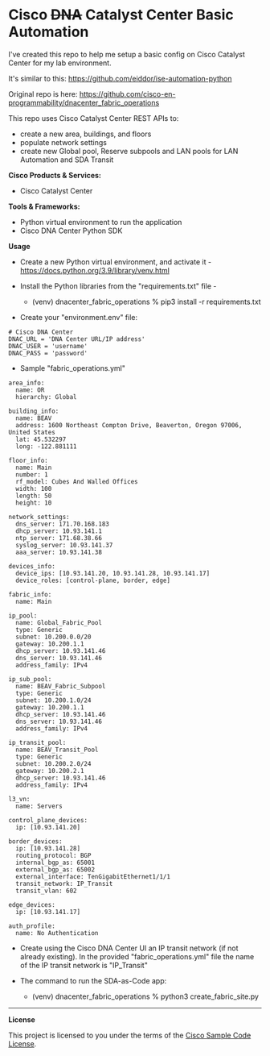 # Cisco ~~DNA~~ Catalyst Center Basic Automation
I've created this repo to help me setup a basic config on Cisco Catalyst Center for my lab environment.

It's similar to this: https://github.com/eiddor/ise-automation-python

Original repo is here: https://github.com/cisco-en-programmability/dnacenter_fabric_operations

This repo uses Cisco Catalyst Center REST APIs to:

- create a new area, buildings, and floors
- populate network settings
- create new Global pool, Reserve subpools and LAN pools for LAN Automation and SDA Transit


**Cisco Products & Services:**

- Cisco Catalyst Center

**Tools & Frameworks:**

- Python virtual environment to run the application
- Cisco DNA Center Python SDK

**Usage**

- Create a new Python virtual environment, and activate it - https://docs.python.org/3.9/library/venv.html


- Install the Python libraries from the "requirements.txt" file -
    - (venv) dnacenter_fabric_operations % pip3 install -r requirements.txt


- Create your "environment.env" file:

```
# Cisco DNA Center
DNAC_URL = 'DNA Center URL/IP address'
DNAC_USER = 'username'
DNAC_PASS = 'password'
```

- Sample "fabric_operations.yml"

```
area_info:
  name: OR
  hierarchy: Global

building_info:
  name: BEAV
  address: 1600 Northeast Compton Drive, Beaverton, Oregon 97006, United States
  lat: 45.532297
  long: -122.881111

floor_info:
  name: Main
  number: 1
  rf_model: Cubes And Walled Offices
  width: 100
  length: 50
  height: 10

network_settings:
  dns_server: 171.70.168.183
  dhcp_server: 10.93.141.1
  ntp_server: 171.68.38.66
  syslog_server: 10.93.141.37
  aaa_server: 10.93.141.38

devices_info:
  device_ips: [10.93.141.20, 10.93.141.28, 10.93.141.17]
  device_roles: [control-plane, border, edge]

fabric_info:
  name: Main

ip_pool:
  name: Global_Fabric_Pool
  type: Generic
  subnet: 10.200.0.0/20
  gateway: 10.200.1.1
  dhcp_server: 10.93.141.46
  dns_server: 10.93.141.46
  address_family: IPv4

ip_sub_pool:
  name: BEAV_Fabric_Subpool
  type: Generic
  subnet: 10.200.1.0/24
  gateway: 10.200.1.1
  dhcp_server: 10.93.141.46
  dns_server: 10.93.141.46
  address_family: IPv4

ip_transit_pool:
  name: BEAV_Transit_Pool
  type: Generic
  subnet: 10.200.2.0/24
  gateway: 10.200.2.1
  dhcp_server: 10.93.141.46
  address_family: IPv4

l3_vn:
  name: Servers

control_plane_devices:
  ip: [10.93.141.20]

border_devices:
  ip: [10.93.141.28]
  routing_protocol: BGP
  internal_bgp_as: 65001
  external_bgp_as: 65002
  external_interface: TenGigabitEthernet1/1/1
  transit_network: IP_Transit
  transit_vlan: 602

edge_devices:
  ip: [10.93.141.17]

auth_profile:
  name: No Authentication

```

- Create using the Cisco DNA Center UI an IP transit network (if not already existing). 
In the provided "fabric_operations.yml" file the name of the IP transit network is "IP_Transit" 


- The command to run the SDA-as-Code app:

    - (venv) dnacenter_fabric_operations % python3 create_fabric_site.py


-------


**License**

This project is licensed to you under the terms of the [Cisco Sample Code License](./LICENSE).


